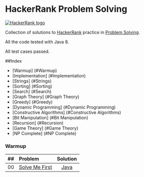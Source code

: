 # HackerRank Problem Solving

[![HackerRank logo](https://hrcdn.net/fcore/assets/brand/h_mark_sm-966d2b45e3.svg)](https://www.hackerrank.com)

Collection of solutions to [HackerRank](https://www.hackerrank.com) practice  in [Problem Solving](https://www.hackerrank.com/domains/algorithms?filters%5Bstatus%5D%5B%5D=unsolved&badge_type=problem-solving).

All the code tested with Java 8.

All test cases passed.

##Index

- [Warmup] (#Warmup)
- [Implementation] (#Implementation)
- [Strings] (#Strings)
- [Sorting] (#Sorting)
- [Search] (#Search)
- [Graph Theory] (#Graph Theory)
- [Greedy] (#Greedy)
- [Dynamic Programming] (#Dynamic Programming)
- [Constructive Algorithms] (#Constructive Algorithms)
- [Bit Manipulation] (#Bit Manipulation)
- [Recursion] (#Recursion)
- [Game Theory] (#Game Theory)
- [NP Complete] (#NP Complete)

### Warmup

| ## | Problem | Solution |
| :--- | :--- | :---: |
| 00 | [Solve Me First](https://www.hackerrank.com/challenges/solve-me-first/problem) | [Java](src/main/java/warmup/SolveMeFirstApp.java) |